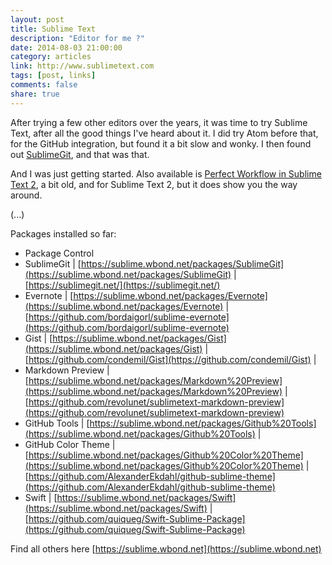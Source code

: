 ```yaml
---
layout: post
title: Sublime Text
description: "Editor for me ?"
date: 2014-08-03 21:00:00
category: articles
link: http://www.sublimetext.com
tags: [post, links]
comments: false
share: true
---
```


After trying a few other editors over the years, it was time to try Sublime Text, after all the good things I've heard about it. I did try Atom before that, for the GitHub integration, but found it a bit slow and wonky. I then found out [SublimeGit](https://sublimegit.net), and that was that.  

And I was just getting started. Also available is [Perfect Workflow in Sublime Text 2](https://courses.tutsplus.com/courses/perfect-workflow-in-sublime-text-2/), a bit old, and for Sublime Text 2, but it does show you the way around.  

(...)

Packages installed so far:

- Package Control
- SublimeGit | [https://sublime.wbond.net/packages/SublimeGit](https://sublime.wbond.net/packages/SublimeGit) | [https://sublimegit.net/](https://sublimegit.net/)
- Evernote | [https://sublime.wbond.net/packages/Evernote](https://sublime.wbond.net/packages/Evernote) | [https://github.com/bordaigorl/sublime-evernote](https://github.com/bordaigorl/sublime-evernote)
- Gist | [https://sublime.wbond.net/packages/Gist](https://sublime.wbond.net/packages/Gist) | [https://github.com/condemil/Gist](https://github.com/condemil/Gist) | 
- Markdown Preview | [https://sublime.wbond.net/packages/Markdown%20Preview](https://sublime.wbond.net/packages/Markdown%20Preview) | [https://github.com/revolunet/sublimetext-markdown-preview](https://github.com/revolunet/sublimetext-markdown-preview)
- GitHub Tools | [https://sublime.wbond.net/packages/Github%20Tools](https://sublime.wbond.net/packages/Github%20Tools) | 
- GitHub Color Theme | [https://sublime.wbond.net/packages/Github%20Color%20Theme](https://sublime.wbond.net/packages/Github%20Color%20Theme) | [https://github.com/AlexanderEkdahl/github-sublime-theme](https://github.com/AlexanderEkdahl/github-sublime-theme)
- Swift | [https://sublime.wbond.net/packages/Swift](https://sublime.wbond.net/packages/Swift) | [https://github.com/quiqueg/Swift-Sublime-Package](https://github.com/quiqueg/Swift-Sublime-Package)

Find all others here [https://sublime.wbond.net](https://sublime.wbond.net)